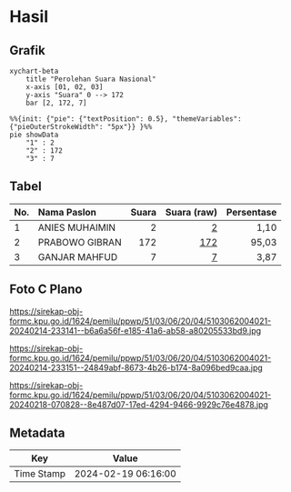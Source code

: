 # Hasil

## Grafik

```mermaid
xychart-beta
    title "Perolehan Suara Nasional"
    x-axis [01, 02, 03]
    y-axis "Suara" 0 --> 172
    bar [2, 172, 7]
```

```mermaid
%%{init: {"pie": {"textPosition": 0.5}, "themeVariables": {"pieOuterStrokeWidth": "5px"}} }%%
pie showData
    "1" : 2
    "2" : 172
    "3" : 7
```

## Tabel

| No. | Nama Paslon    | Suara | Suara (raw) | Persentase |
|:--- |:-------------- | -----:| -----------:| ----------:|
| 1   | ANIES MUHAIMIN | 2     | [2][p-1]    | 1,10       |
| 2   | PRABOWO GIBRAN | 172   | [172][p-2]  | 95,03      |
| 3   | GANJAR MAHFUD  | 7     | [7][p-3]    | 3,87       |


[p-1]: https://github.com/gigit-pemilu/pemilu-2024/blob/main/pilpres/hitung-suara/sub/51-bali/sub/03-badung/sub/06-kuta-utara/sub/2004-tibubeneng/sub/021-tps/sub/paslon-1.txt
[p-2]: https://github.com/gigit-pemilu/pemilu-2024/blob/main/pilpres/hitung-suara/sub/51-bali/sub/03-badung/sub/06-kuta-utara/sub/2004-tibubeneng/sub/021-tps/sub/paslon-2.txt
[p-3]: https://github.com/gigit-pemilu/pemilu-2024/blob/main/pilpres/hitung-suara/sub/51-bali/sub/03-badung/sub/06-kuta-utara/sub/2004-tibubeneng/sub/021-tps/sub/paslon-3.txt

## Foto C Plano

https://sirekap-obj-formc.kpu.go.id/1624/pemilu/ppwp/51/03/06/20/04/5103062004021-20240214-233141--b6a6a56f-e185-41a6-ab58-a80205533bd9.jpg

https://sirekap-obj-formc.kpu.go.id/1624/pemilu/ppwp/51/03/06/20/04/5103062004021-20240214-233151--24849abf-8673-4b26-b174-8a096bed9caa.jpg

https://sirekap-obj-formc.kpu.go.id/1624/pemilu/ppwp/51/03/06/20/04/5103062004021-20240218-070828--8e487d07-17ed-4294-9466-9929c76e4878.jpg


## Metadata

| Key        | Value               |
| ---------- | ------------------- |
| Time Stamp | 2024-02-19 06:16:00 |



